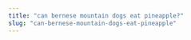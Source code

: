 ```yaml
---
title: "can bernese mountain dogs eat pineapple?"
slug: "can-bernese-mountain-dogs-eat-pineapple"
---
```


